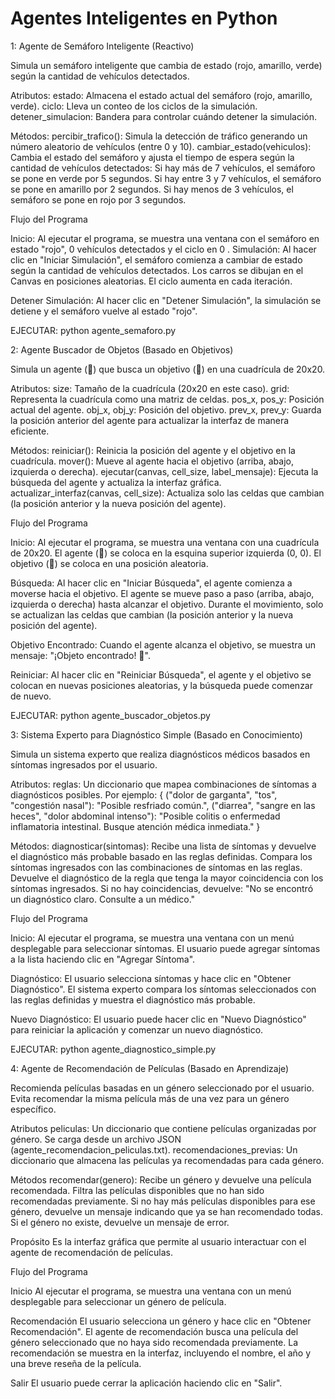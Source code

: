 # Agentes Inteligentes en Python 
 

1: Agente de Semáforo Inteligente (Reactivo)

  Simula un semáforo inteligente que cambia de estado (rojo, amarillo, verde) según la cantidad de vehículos detectados.

Atributos:
  estado: Almacena el estado actual del semáforo (rojo, amarillo, verde).
  ciclo: Lleva un conteo de los ciclos de la simulación.
  detener_simulacion: Bandera para controlar cuándo detener la simulación.
  
Métodos:
  percibir_trafico(): Simula la detección de tráfico generando un número aleatorio de vehículos (entre 0 y 10).
  cambiar_estado(vehiculos): Cambia el estado del semáforo y ajusta el tiempo de espera según la cantidad de vehículos detectados:
  Si hay más de 7 vehículos, el semáforo se pone en verde por 5 segundos.
  Si hay entre 3 y 7 vehículos, el semáforo se pone en amarillo por 2 segundos.
  Si hay menos de 3 vehículos, el semáforo se pone en rojo por 3 segundos.

Flujo del Programa

Inicio:
  Al ejecutar el programa, se muestra una ventana con el semáforo en estado "rojo", 0 vehículos detectados y el ciclo en 0
  .
Simulación:
  Al hacer clic en "Iniciar Simulación", el semáforo comienza a cambiar de estado según la cantidad de vehículos detectados.
  Los carros se dibujan en el Canvas en posiciones aleatorias.
  El ciclo aumenta en cada iteración.
  
Detener Simulación:
  Al hacer clic en "Detener Simulación", la simulación se detiene y el semáforo vuelve al estado "rojo".

  EJECUTAR: 
  python agente_semaforo.py


2:  Agente Buscador de Objetos (Basado en Objetivos)
    
  Simula un agente (🤖) que busca un objetivo (🎯) en una cuadrícula de 20x20.

Atributos:
  size: Tamaño de la cuadrícula (20x20 en este caso).
  grid: Representa la cuadrícula como una matriz de celdas.
  pos_x, pos_y: Posición actual del agente.
  obj_x, obj_y: Posición del objetivo.
  prev_x, prev_y: Guarda la posición anterior del agente para actualizar la interfaz de manera eficiente.

Métodos:
  reiniciar(): Reinicia la posición del agente y el objetivo en la cuadrícula.
  mover(): Mueve al agente hacia el objetivo (arriba, abajo, izquierda o derecha).
  ejecutar(canvas, cell_size, label_mensaje): Ejecuta la búsqueda del agente y actualiza la interfaz gráfica.
  actualizar_interfaz(canvas, cell_size): Actualiza solo las celdas que cambian (la posición anterior y la nueva posición del agente).

Flujo del Programa

Inicio:
  Al ejecutar el programa, se muestra una ventana con una cuadrícula de 20x20.
  El agente (🤖) se coloca en la esquina superior izquierda (0, 0).
  El objetivo (🎯) se coloca en una posición aleatoria.

Búsqueda:
  Al hacer clic en "Iniciar Búsqueda", el agente comienza a moverse hacia el objetivo.
  El agente se mueve paso a paso (arriba, abajo, izquierda o derecha) hasta alcanzar el objetivo.
  Durante el movimiento, solo se actualizan las celdas que cambian (la posición anterior y la nueva posición del agente).

Objetivo Encontrado:
  Cuando el agente alcanza el objetivo, se muestra un mensaje: "¡Objeto encontrado! 🎉".

Reiniciar:
  Al hacer clic en "Reiniciar Búsqueda", el agente y el objetivo se colocan en nuevas posiciones aleatorias, y la búsqueda puede comenzar de nuevo.


EJECUTAR: 
  python agente_buscador_objetos.py


3: Sistema Experto para Diagnóstico Simple (Basado en Conocimiento)

  Simula un sistema experto que realiza diagnósticos médicos basados en síntomas ingresados por el usuario.

Atributos:
 reglas: Un diccionario que mapea combinaciones de síntomas a diagnósticos posibles. Por ejemplo:
 {
     ("dolor de garganta", "tos", "congestión nasal"): "Posible resfriado común.",
     ("diarrea", "sangre en las heces", "dolor abdominal intenso"): "Posible colitis o enfermedad inflamatoria intestinal. Busque atención médica inmediata."
 }

Métodos:
 diagnosticar(sintomas): Recibe una lista de síntomas y devuelve el diagnóstico más probable basado en las reglas definidas.
 Compara los síntomas ingresados con las combinaciones de síntomas en las reglas.
 Devuelve el diagnóstico de la regla que tenga la mayor coincidencia con los síntomas ingresados.
 Si no hay coincidencias, devuelve: "No se encontró un diagnóstico claro. Consulte a un médico."

Flujo del Programa

Inicio:
 Al ejecutar el programa, se muestra una ventana con un menú desplegable para seleccionar síntomas.
 El usuario puede agregar síntomas a la lista haciendo clic en "Agregar Síntoma".

Diagnóstico:
 El usuario selecciona síntomas y hace clic en "Obtener Diagnóstico".
 El sistema experto compara los síntomas seleccionados con las reglas definidas y muestra el diagnóstico más probable.

Nuevo Diagnóstico:
 El usuario puede hacer clic en "Nuevo Diagnóstico" para reiniciar la aplicación y comenzar un nuevo diagnóstico.

EJECUTAR:
  python agente_diagnostico_simple.py


4: Agente de Recomendación de Películas (Basado en Aprendizaje)

  Recomienda películas basadas en un género seleccionado por el usuario.
  Evita recomendar la misma película más de una vez para un género específico.

Atributos
 peliculas: Un diccionario que contiene películas organizadas por género. Se carga desde un archivo JSON (agente_recomendacion_peliculas.txt).
 recomendaciones_previas: Un diccionario que almacena las películas ya recomendadas para cada género.

Métodos
 recomendar(genero): Recibe un género y devuelve una película recomendada.
 Filtra las películas disponibles que no han sido recomendadas previamente.
 Si no hay más películas disponibles para ese género, devuelve un mensaje indicando que ya se han recomendado todas.
 Si el género no existe, devuelve un mensaje de error.

Propósito
 Es la interfaz gráfica que permite al usuario interactuar con el agente de recomendación de películas.

Flujo del Programa

Inicio
Al ejecutar el programa, se muestra una ventana con un menú desplegable para seleccionar un género de película.

Recomendación
El usuario selecciona un género y hace clic en "Obtener Recomendación".
El agente de recomendación busca una película del género seleccionado que no haya sido recomendada previamente.
La recomendación se muestra en la interfaz, incluyendo el nombre, el año y una breve reseña de la película.

Salir
El usuario puede cerrar la aplicación haciendo clic en "Salir".




  
    
